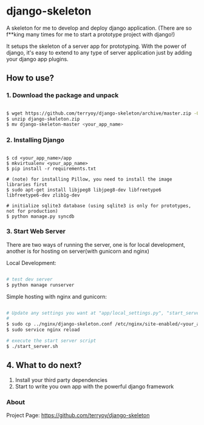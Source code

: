 # django-skeleton
A skeleton for me to develop and deploy django application. (There are so f**king many times for me to start a prototype project with django!)

It setups the skeleton of a server app for prototyping. With the power of django, it's easy to extend to any type of server application just by adding your django app plugins.


## How to use?

### 1. Download the package and unpack

```bash

$ wget https://github.com/terryoy/django-skeleton/archive/master.zip -O django-skeleton.zip
$ unzip django-skeleton.zip
$ mv django-skeleton-master <your_app_name>

```

### 2. Installing Django

```

$ cd <your_app_name>/app
$ mkvirtualenv <your_app_name>
$ pip install -r requirements.txt

# (note) for installing Pillow, you need to install the image libraries first
$ sudo apt-get install libjpeg8 libjpeg8-dev libfreetype6 libfreetype6-dev zlib1g-dev

# initialize sqlite3 database (using sqlite3 is only for prototypes, not for production)
$ python manage.py syncdb

```

### 3. Start Web Server

There are two ways of running the server, one is for local development, another is for hosting on server(with gunicorn and nginx)

Local Development:

```bash

# test dev server 
$ python manage runserver

```

Simple hosting with nginx and gunicorn:

```bash

# Update any settings you want at "app/local_settings.py", "start_server.sh", "../nginx/django-skeleton.conf",
# 
$ sudo cp ../nginx/django-skeleton.conf /etc/nginx/site-enabled/<your_app_name>.conf
$ sudo service nginx reload

# execute the start server script
$ ./start_server.sh

```

## 4. What to do next?

1. Install your third party dependencies
2. Start to write you own app with the powerful django framework


### About

Project Page: https://github.com/terryoy/django-skeleton

